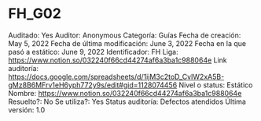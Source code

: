 # FH_G02

Auditado: Yes
Auditor: Anonymous
Categoría: Guías
Fecha de creación: May 5, 2022
Fecha de última modificación: June 3, 2022
Fecha en la que pasó a estático: June 9, 2022
Identificador: FH
Liga: https://www.notion.so/032240f66cd44274af6a3ba1c988064e 
Link auditoría: https://docs.google.com/spreadsheets/d/1ijM3c2toD_CvIW2xA5B-gMz8B6MFrv1eH6yph772y9s/edit#gid=1128074456
Nivel o status: Estático
Nombre: https://www.notion.so/032240f66cd44274af6a3ba1c988064e 
Resuelto?: No
Se utiliza?: Yes
Status auditoría: Defectos atendidos
Última versión: 1.0